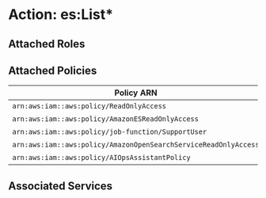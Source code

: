 # Action: es:List*

## Attached Roles

## Attached Policies

| Policy ARN | Policy Name |
|------------|-------------|
| `arn:aws:iam::aws:policy/ReadOnlyAccess` | [ReadOnlyAccess](../policies.md#readonlyaccess) |
| `arn:aws:iam::aws:policy/AmazonESReadOnlyAccess` | [AmazonESReadOnlyAccess](../policies.md#amazonesreadonlyaccess) |
| `arn:aws:iam::aws:policy/job-function/SupportUser` | [SupportUser](../policies.md#supportuser) |
| `arn:aws:iam::aws:policy/AmazonOpenSearchServiceReadOnlyAccess` | [AmazonOpenSearchServiceReadOnlyAccess](../policies.md#amazonopensearchservicereadonlyaccess) |
| `arn:aws:iam::aws:policy/AIOpsAssistantPolicy` | [AIOpsAssistantPolicy](../policies.md#aiopsassistantpolicy) |

## Associated Services

